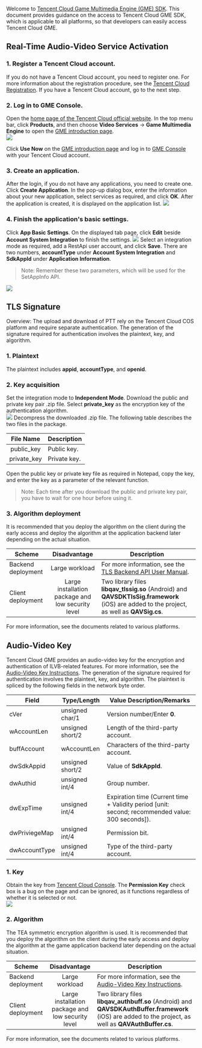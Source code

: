 Welcome to [Tencent Cloud Game Multimedia Engine (GME) SDK](https://cloud.tencent.com/product/tmg?idx=1). This document provides guidance on the access to Tencent Cloud GME SDK, which is applicable to all platforms, so that developers can easily access Tencent Cloud GME.

## Real-Time Audio-Video Service Activation
### 1. Register a Tencent Cloud account.
If you do not have a Tencent Cloud account, you need to register one. For more information about the registration procedure, see the [Tencent Cloud Registration](https://cloud.tencent.com/document/product/378/9603).
If you have a Tencent Cloud account, go to the next step.

### 2. Log in to GME Console.
Open the [home page of the Tencent Cloud official website](https://cloud.tencent.com/). In the top menu bar, click **Products**, and then choose **Video Services** -> **Game Multimedia Engine** to open the [GME introduction page](https://cloud.tencent.com/product/tmg?idx=1).  
![](https://main.qcloudimg.com/raw/4adb8befc9875a0823d1512f28ae046d.png)

Click **Use Now** on the [GME introduction page](https://cloud.tencent.com/product/tmg?idx=1) and log in to [GME Console](https://console.cloud.tencent.com/gme) with your Tencent Cloud account.


### 3. Create an application.
After the login, if you do not have any applications, you need to create one. Click **Create Application**. In the pop-up dialog box, enter the information about your new application, select services as required, and click **OK**. After the application is created, it is displayed on the application list.
![](https://main.qcloudimg.com/raw/5f71f6d402a06d5303a77f3b63adc53e.png)

### 4. Finish the application's basic settings.
Click **App Basic Settings**. On the displayed tab page, click **Edit** beside **Account System Integration** to finish the settings.
![](https://main.qcloudimg.com/raw/fdcf7504a15a15cfebe9e558e28f9b46.png)
Select an integration mode as required, add a RestApi user account, and click **Save**.
There are two numbers, **accountType** under **Account System Integration** and **SdkAppId** under **Application Information**.
>Note: Remember these two parameters, which will be used for the SetAppInfo API.

![](https://main.qcloudimg.com/raw/2f25ace3d3307048258a160a1bc660ce.png)

## TLS Signature
Overview: The upload and download of PTT rely on the Tencent Cloud COS platform and require separate authentication. The generation of the signature required for authentication involves the plaintext, key, and algorithm.
### 1. Plaintext
The plaintext includes **appid**, **accountType**, and **openid**.

### 2. Key acquisition
Set the integration mode to **Independent Mode**. Download the public and private key pair .zip file. Select **private_key** as the encryption key of the authentication algorithm.  
![](https://main.qcloudimg.com/raw/ff81abec59251394e6ed42137a7df92e.png)
Decompress the downloaded .zip file. The following table describes the two files in the package. 

|File Name       |Description    |
| :-----------: | ------------- |
|public_key |Public key.|
|private_key |Private key.|


Open the public key or private key file as required in Notepad, copy the key, and enter the key as a parameter of the relevant function.
>Note: Each time after you download the public and private key pair, you have to wait for one hour before using it.

### 3. Algorithm deployment
It is recommended that you deploy the algorithm on the client during the early access and deploy the algorithm at the application backend later depending on the actual situation.

|Scheme       | Disadvantage        | Description |
| ------------- |:-------------:| ------------- |
| Backend deployment    		|Large workload 				|For more information, see the [TLS Backend API User Manual](https://cloud.tencent.com/document/product/269/1510#1-.E6.A6.82.E8.BF.B0).					|
| Client deployment      	| Large installation package and low security level  		|Two library files **libqav_tlssig.so** (Android) and **QAVSDKTlsSig.framework** (iOS) are added to the project, as well as **QAVSig.cs**. 	|  

For more information, see the documents related to various platforms.

## Audio-Video Key
Tencent Cloud GME provides an audio-video key for the encryption and authentication of ILVB-related features. For more information, see the [Audio-Video Key Instructions](https://cloud.tencent.com/document/product/268/11240).
The generation of the signature required for authentication involves the plaintext, key, and algorithm.
The plaintext is spliced by the following fields in the network byte order.

|Field    		| Type/Length			| Value Description/Remarks|
| ---------------- |------------------- |--------------|
| cVer 				|unsigned char/1 	|Version number/Enter **0**.|
| wAccountLen 		|unsigned short/2 	|Length of the third-party account.	|
| buffAccount 		|wAccountLen 		|Characters of the third-party account.	|
| dwSdkAppid 		|unsigned short/2 	|Value of **SdkAppId**.				|
| dwAuthid 			|unsigned int/4 		|Group number.				|
| dwExpTime 		|unsigned int/4 		|Expiration time (Current time + Validity period [unit: second; recommended value: 300 seconds]).|
| dwPriviegeMap 	|unsigned int/4 		|Permission bit.					|
| dwAccountType 	|unsigned int/4 		|Type of the third-party account.			|


### 1. Key
Obtain the key from [Tencent Cloud Console](https://console.cloud.tencent.com/ilvb?show=2). The **Permission Key** check box is a bug on the page and can be ignored, as it functions regardless of whether it is selected or not.  
![](https://main.qcloudimg.com/raw/3484d992b06830c504fa3267009aaef8.png)

### 2. Algorithm
The TEA symmetric encryption algorithm is used.
It is recommended that you deploy the algorithm on the client during the early access and deploy the algorithm at the game application backend later depending on the actual situation.

|Scheme       		| Disadvantage        				| Description 																															|
| ------------- |:-------------:| ------------- 
| Backend deployment     		|Large workload 				|For more information, see the [Audio-Video Key Instructions](https://cloud.tencent.com/document/product/268/11240).													|
| Client deployment      	| Large installation package and low security level  		|Two library files **libqav_authbuff.so** (Android) and **QAVSDKAuthBuffer.framework** (iOS) are added to the project, as well as **QAVAuthBuffer.cs**. 	|  

For more information, see the documents related to various platforms.
